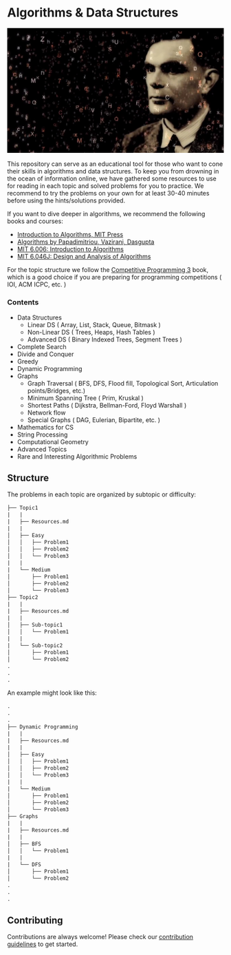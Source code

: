 # Algorithms & Data Structures

![alt text](turing.jpg)

This repository can serve as an educational tool for those who want to cone their skills in algorithms and data structures. To keep you from drowning in the ocean of information online, we have gathered some resources to use for reading in each topic and solved problems for you to practice. We recommend to try the problems on your own for at least 30-40 minutes before using the hints/solutions provided.

If you want to dive deeper in algorithms, we recommend the following books and courses:

* [Introduction to Algorithms, MIT Press](https://mitpress.mit.edu/books/introduction-algorithms)
* [Algorithms by Papadimitriou, Vazirani, Dasgupta](https://dl.acm.org/citation.cfm?id=1177299)
* [MIT 6.006: Introduction to Algorithms](https://www.youtube.com/playlist?list=PLUl4u3cNGP61Oq3tWYp6V_F-5jb5L2iHb)
* [MIT 6.046J: Design and Analysis of Algorithms](https://www.youtube.com/playlist?list=PLUl4u3cNGP6317WaSNfmCvGym2ucw3oGp)

For the topic structure we follow the [Competitive Programming 3](https://cpbook.net/) book, which is a good choice if you are preparing for programming competitions ( IOI, ACM ICPC, etc. )

### Contents

* Data Structures
    * Linear DS ( Array, List, Stack, Queue, Bitmask )
    * Non-Linear DS ( Trees, Heaps, Hash Tables )
    * Advanced DS ( Binary Indexed Trees, Segment Trees )
* Complete Search
* Divide and Conquer
* Greedy
* Dynamic Programming
* Graphs
    * Graph Traversal ( BFS, DFS, Flood fill, Topological Sort, Articulation points/Bridges, etc.)
    * Minimum Spanning Tree ( Prim, Kruskal )
    * Shortest Paths ( Dijkstra, Bellman-Ford, Floyd Warshall )
    * Network flow
    * Special Graphs ( DAG, Eulerian, Bipartite, etc. )  
* Mathematics for CS
* String Processing
* Computational Geometry
* Advanced Topics
* Rare and Interesting Algorithmic Problems


## Structure

The problems in each topic are organized by subtopic or difficulty:

```
├── Topic1
|   |
|   ├── Resources.md
|   |                    
│   ├── Easy
│   │   ├── Problem1
│   │   ├── Problem2
│   │   └── Problem3
|   |
|   └── Medium
│       ├── Problem1
│       ├── Problem2
│       └── Problem3
├── Topic2
|   |
|   ├── Resources.md
|   |                    
│   ├── Sub-topic1
│   │   └── Problem1
|   |
|   └── Sub-topic2
│       ├── Problem1
│       └── Problem2
.
.
.
```
An example might look like this:

```
.
.
.
├── Dynamic Programming
|   |
|   ├── Resources.md
|   |                    
│   ├── Easy
│   │   ├── Problem1
│   │   ├── Problem2
│   │   └── Problem3
|   |
|   └── Medium
│       ├── Problem1
│       ├── Problem2
│       └── Problem3
├── Graphs
|   |
|   ├── Resources.md
|   |                    
│   ├── BFS
│   │   └── Problem1
|   |
|   └── DFS
│       ├── Problem1
│       └── Problem2
.
.
.
```
## Contributing
Contributions are always welcome! Please check our [contribution guidelines](CONTRIBUTING.md) to get started.
